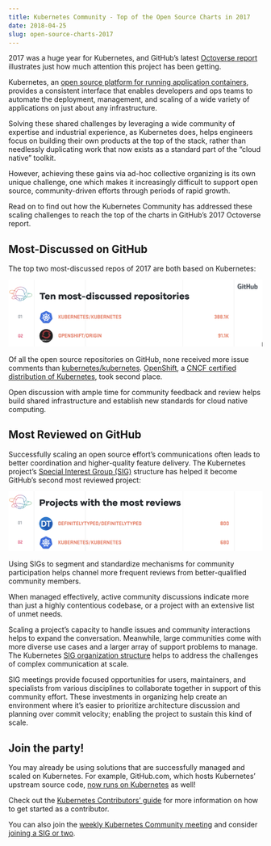 ```yaml
---
title: Kubernetes Community - Top of the Open Source Charts in 2017
date: 2018-04-25
slug: open-source-charts-2017
---
```


2017 was a huge year for Kubernetes, and GitHub’s latest [Octoverse report](https://octoverse.github.com) illustrates just how much attention this project has been getting.

Kubernetes, an [open source platform for running application containers](/docs/concepts/overview/what-is-kubernetes/), provides a consistent interface that enables developers and ops teams to automate the deployment, management, and scaling of a wide variety of applications on just about any infrastructure.

Solving these shared challenges by leveraging a wide community of expertise and industrial experience, as Kubernetes does, helps engineers focus on building their own products at the top of the stack, rather than needlessly duplicating work that now exists as a standard part of the “cloud native” toolkit.

However, achieving these gains via ad-hoc collective organizing is its own unique challenge, one which makes it increasingly difficult to support open source, community-driven efforts through periods of rapid growth.

Read on to find out how the Kubernetes Community has addressed these scaling challenges to reach the top of the charts in GitHub’s 2017 Octoverse report.

## Most-Discussed on GitHub

The top two most-discussed repos of 2017 are both based on Kubernetes:

![Most Discussed](/images/blog-logging/2018-04-24-open-source-charts-2017/most-discussed.png)

Of all the open source repositories on GitHub, none received more issue comments than [kubernetes/kubernetes](https://github.com/kubernetes/kubernetes/). [OpenShift](http://openshift.com/), a [CNCF certified distribution of Kubernetes](https://www.cncf.io/announcement/2017/11/13/cloud-native-computing-foundation-launches-certified-kubernetes-program-32-conformant-distributions-platforms/), took second place.  

Open discussion with ample time for community feedback and review helps build shared infrastructure and establish new standards for cloud native computing.

## Most Reviewed on GitHub

Successfully scaling an open source effort’s communications often leads to better coordination and higher-quality feature delivery. The Kubernetes project’s [Special Interest Group (SIG)](https://github.com/kubernetes/community/blob/master/sig-list.md) structure has helped it become GitHub’s second most reviewed project:

![Most Reviewed](/images/blog-logging/2018-04-24-open-source-charts-2017/most-reviews.png)

Using SIGs to segment and standardize mechanisms for community participation helps channel more frequent reviews from better-qualified community members.

When managed effectively, active community discussions indicate more than just a highly contentious codebase, or a project with an extensive list of unmet needs.

Scaling a project’s capacity to handle issues and community interactions helps to expand the conversation.  Meanwhile, large communities come with more diverse use cases and a larger array of support problems to manage. The Kubernetes [SIG organization structure](https://github.com/kubernetes/community#sigs) helps to address the challenges of complex communication at scale.

SIG meetings provide focused opportunities for users, maintainers, and specialists from various disciplines to collaborate together in support of this community effort.  These investments in organizing help create an environment where it’s easier to prioritize architecture discussion and planning over commit velocity; enabling the project to sustain this kind of scale.

## Join the party!

You may already be using solutions that are successfully managed and scaled on Kubernetes. For example, GitHub.com, which hosts Kubernetes’ upstream source code, [now runs on Kubernetes](https://githubengineering.com/kubernetes-at-github/) as well!

Check out the [Kubernetes Contributors’ guide](https://github.com/kubernetes/community/blob/master/contributors/guide/README.md) for more information on how to get started as a contributor.

You can also join the [weekly Kubernetes Community meeting](https://github.com/kubernetes/community/tree/master/communication#weekly-meeting) and consider [joining a SIG or two](https://github.com/kubernetes/community/blob/master/sig-list.md#master-sig-list).
